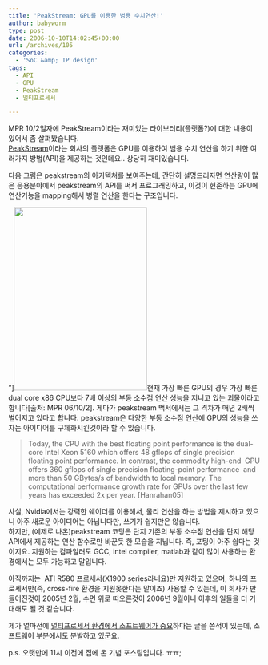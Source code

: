 ```yaml
---
title: 'PeakStream: GPU를 이용한 범용 수치연산!'
author: babyworm
type: post
date: 2006-10-10T14:02:45+00:00
url: /archives/105
categories:
  - 'SoC &amp; IP design'
tags:
  - API
  - GPU
  - PeakStream
  - 멀티프로세서

---
```

MPR 10/2일자에 PeakStream이라는 재미있는 라이브러리(플랫폼?)에 대한 내용이 있어서 좀 살펴봤습니다.  
[PeakStream][1]이라는 회사의 플랫폼은 GPU를 이용하여 범용 수치 연산을 하기 위한 여러가지 방법(API)을 제공하는 것인데요.. 상당히 재미있습니다.

다음 그림은 peakstream의 아키텍쳐를 보여주는데, 간단히 설명드리자면 연산량이 많은 응용분야에서 peakstream의 API를 써서 프로그래밍하고, 이것이 현존하는 GPU에 연산기능을 mapping해서 병렬 연산을 한다는 구조입니다.

&#8221;]<img loading="lazy" decoding="async" src="https://i0.wp.com/babyworm.net/wordpress/wp-content/uploads/1/cfile22.uf.1452884A4D6A7A9029DC7D.gif?resize=266%2C366" alt="" width="266" height="366" data-recalc-dims="1" />현재 가장 빠른 GPU의 경우 가장 빠른 dual core x86 CPU보다 7배 이상의 부동 소수점 연산 성능을 지니고 있는 괴물이라고 합니다[출처: MPR 06/10/2]. 게다가 peakstream 백서에서는 그 격차가 매년 2배씩 벌어지고 있다고 합니다. peakstream은 다양한 부동 소수점 연산에 GPU의 성능을 쓰자는 아이디어를 구체화시킨것이라 할 수 있습니다.

> Today, the CPU with the best floating point performance is the dual-core Intel Xeon 5160 which offers 48 gflops of single precision floating point performance. In contrast, the commodity high-end  GPU offers 360 gflops of single precision floating-point performance  and more than 50 GBytes/s of bandwidth to local memory. The computational performance growth rate for GPUs over the last few years has exceeded 2x per year. [Hanrahan05]

사실, Nvidia에서는 강력한 쉐이더를 이용해서, 물리 연산을 하는 방법을 제시하고 있으니 아주 새로운 아이디어는 아닙니다만, 쓰기가 쉽지만은 않습니다.  
하지만, (예제로 나온)peakstream 코딩은 단지 기존의 부동 소수점 연산을 단지 해당 API에서 제공하는 연산 함수로만 바꾼듯 한 모습을 지닙니다. 즉, 포팅이 아주 쉽다는 것이지요. 지원하는 컴파일러도 GCC, intel compiler, matlab과 같이 많이 사용하는 환경에서는 모두 가능하고 말입니다.

아직까지는  ATI R580 프로세서(X1900 series라네요)만 지원하고 있으며, 하나의 프로세서만(즉, cross-fire 환경을 지원못한다는 말이죠) 사용할 수 있는데, 이 회사가 만들어진것이 2005년 2월, 수면 위로 떠오른것이 2006년 9월이니 이후의 일들을 더 기대해도 될 것 같습니다.

제가 얼마전에 [멀티프로세서 환경에서 소프트웨어가 중요][2]하다는 글을 쓴적이 있는데, 소프트웨어 부분에서도 분발하고 있군요.

p.s. 오랫만에 11시 이전에 집에 온 기념 포스팅입니다. ㅠㅠ;

 [1]: http://www.peakstreaminc.com/
 [2]: http://babyworm.net/wordpress/?p=95